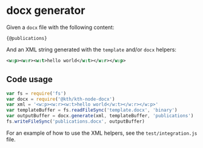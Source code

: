# docx generator

Given a `docx` file with the following content:

```
{@publications}
```

And an XML string generated with the `template` and/or `docx` helpers:

```xml
<w:p><w:r><w:t>hello world</w:t></w:r></w:p>
```

## Code usage

```javascript
var fs = require('fs')
var docx = require('@kth/kth-node-docx')
var xml = '<w:p><w:r><w:t>hello world</w:t></w:r></w:p>'
var templateBuffer = fs.readFileSync('template.docx', 'binary')
var outputBuffer = docx.generate(xml, templateBuffer, 'publications')
fs.writeFileSync('publications.docx', outputBuffer)
```

For an example of how to use the XML helpers, see the
`test/integration.js` file.
